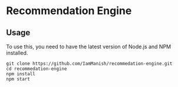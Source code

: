 # Recommendation Engine

## Usage

To use this, you need to have the latest version of Node.js and NPM installed.

```
git clone https://github.com/IamManish/recommedation-engine.git
cd recommedation-engine
npm install
npm start
```
